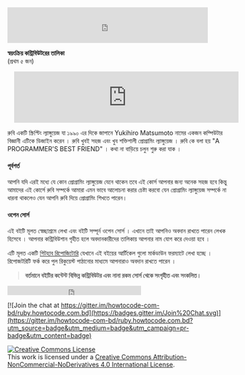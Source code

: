 <iframe src="https://www.facebook.com/plugins/like.php?href=https%3A%2F%2Fwww.facebook.com%2Fhowtocode.com.bd%2F&width=450&layout=standard&action=like&size=small&show_faces=true&share=true&height=80&appId=353725671441956" width="450" height="80" style="border:none;overflow:hidden" scrolling="no" frameborder="0" allowTransparency="true"></iframe>    

**স্বয়ংক্রিয় কন্ট্রিবিউটরের তালিকা**  
(প্রথম ৫ জন)  
<iframe scrolling="auto" frameborder="0" style="border:none; overflow:hidden; height:115px; width:100%; margin-left: 15;" allowTransparency="true" src="https://nuhil.github.io/api/contributions.html?repo=ruby"></iframe>   

রুবি একটি স্ক্রিপ্টিং ল্যাঙ্গুয়েজ যা ১৯৯০ এর দিকে জাপানে Yukihiro Matsumoto নামের একজন কম্পিউটার বিজ্ঞানী  এটিকে ডিজাইন করেন  । রুবি খুবই সহজ এবং খুব শক্তিশালী প্রোগ্রামিং ল্যাঙ্গুয়েজ । রুবি কে বলা হয় "A PROGRAMMER'S BEST FRIEND" । 
কথা না বাড়িয়ে চলুন শুরু করা যাক । 


#### পূর্বশর্ত
আপনি যদি এরই মধ্যে যে কোন প্রোগ্রামিং ল্যাঙ্গুয়েজ যেনে থাকেন তবে এই কোর্স আপনার জন্য অনেক সহজ হবে কিন্তু  আমাদের এই কোর্সে রুবি সম্পর্কে আমারা এমন ভাবে আলোচনা করার চেষ্টা করবো যেন প্রোগ্রামিং ল্যাঙ্গুয়েজ সম্পর্কে না ধারনা থাকলেও যেন আপনি রুবি দিয়ে প্রোগ্রামিং শিখতে পারেন। 


#### ওপেন সোর্স

এই বইটি মূলত স্বেচ্ছাশ্রমে লেখা এবং বইটি সম্পূর্ন ওপেন সোর্স । এখানে তাই আপনিও অবদান রাখতে পারেন লেখক হিসেবে । আপনার কন্ট্রিবিউশান গৃহীত হলে অবদানকারীদের তালিকায় আপনার নাম যোগ করে দেওয়া হবে ।

এটি মূলত একটি [গিটহাব রিপোজিটোরি](https://github.com/howtocode-com-bd/ruby.howtocode.com.bd)  যেখানে এই বইয়ের আর্টিকেল গুলো মার্কডাউন ফরম্যাটে লেখা হচ্ছে । রিপোজটরিটি ফর্ক করে পুল রিকুয়েস্ট পাঠানোর মাধ্যমে আপনারাও অবদান রাখতে পারেন ।

> **বর্তমানে বইটির কন্টেন্ট বিভিন্ন কন্ট্রিবিউটর এবং নানা রকম সোর্স থেকে সংগৃহীত এবং সংকলিত।**

<iframe src="https://www.facebook.com/plugins/like.php?href=http%3A%2F%2Fruby.howtocode.com.bd&amp;width&amp;layout=button_count&amp;action=like&amp;show_faces=false&amp;share=true&amp;height=21&amp;appId=353725671441956" scrolling="no" frameborder="0" style="border:none; overflow:hidden; height:21px;" allowTransparency="true"></iframe>  

[![Join the chat at https://gitter.im/howtocode-com-bd/ruby.howtocode.com.bd](https://badges.gitter.im/Join%20Chat.svg)](https://gitter.im/howtocode-com-bd/ruby.howtocode.com.bd?utm_source=badge&utm_medium=badge&utm_campaign=pr-badge&utm_content=badge)

<a rel="license" href="http://creativecommons.org/licenses/by-nc-nd/4.0/"><img alt="Creative Commons License" style="border-width:0" src="https://i.creativecommons.org/l/by-nc-nd/4.0/88x31.png" /></a><br />This work is licensed under a <a rel="license" href="http://creativecommons.org/licenses/by-nc-nd/4.0/">Creative Commons Attribution-NonCommercial-NoDerivatives 4.0 International License</a>.

